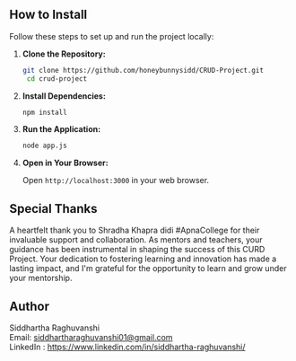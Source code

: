 ## How to Install

Follow these steps to set up and run the project locally:

1.  **Clone the Repository:**

    ```bash
    git clone https://github.com/honeybunnysidd/CRUD-Project.git
     cd crud-project
    ```

2.  **Install Dependencies:**

    ```bash
    npm install
    ```

3.  **Run the Application:**

    ```bash
    node app.js
    ```

4.  **Open in Your Browser:**

    Open `http://localhost:3000` in your web browser.


## Special Thanks

A heartfelt thank you to Shradha Khapra didi #ApnaCollege for their invaluable support and collaboration. As mentors and teachers, your guidance has been instrumental in shaping the success of this CURD Project. Your dedication to fostering learning and innovation has made a lasting impact, and I'm grateful for the opportunity to learn and grow under your mentorship.

## Author

Siddhartha Raghuvanshi \
Email: siddhartharaghuvanshi01@gmail.com \
LinkedIn : https://www.linkedin.com/in/siddhartha-raghuvanshi/
